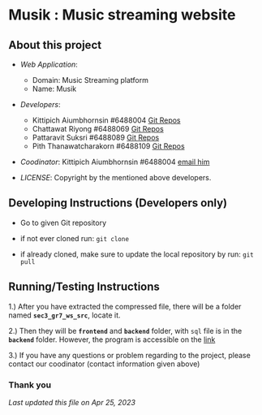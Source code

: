 # Musik : Music streaming website

## About this project

- _Web Application_:

  - Domain: Music Streaming platform
  - Name: Musik

- _Developers_:

  - Kittipich Aiumbhornsin #6488004 [Git Repos](https://github.com/ngzh-luke)
  - Chattawat Riyong #6488069 [Git Repos](https://github.com/derKirschbaum)
  - Pattaravit Suksri #6488089 [Git Repos](https://github.com/patchyysuk)
  - Pith Thanawatcharakorn #6488109 [Git Repos](https://github.com/Pitch2428)

- _Coodinator_: Kittipich Aiumbhornsin #6488004 [email him](mailto:kittipich.aiu@student.mahidol.ac.th)

- _LICENSE_:
  Copyright by the mentioned above developers.

## Developing Instructions (Developers only)

- Go to given Git repository

- if not ever cloned run: `git clone`

- if already cloned, make sure to update the local repository by run: `git pull`

## Running/Testing Instructions

1.) After you have extracted the compressed file, there will be a folder named **`sec3_gr7_ws_src`**, locate it.

2.) Then they will be **`frontend`** and **`backend`** folder, with `sql` file is in the **`backend`** folder. However, the program is accessible on the [link](https://65-2-itcs212-3-7-frontend.th1.proen.cloud/)

3.) If you have any questions or problem regarding to the project, please contact our coodinator (contact information given above)

### Thank you

_Last updated this file on Apr 25, 2023_
